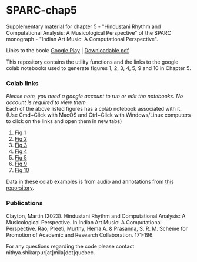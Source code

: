 # SPARC-chap5
Supplementary material for chapter 5 - "Hindustani Rhythm and Computational Analysis: A Musicological Perspective" of the SPARC monograph - "Indian Art Music: A Computational Perspective". <br>

Links to the book: [Google Play](https://play.google.com/store/books/details?id=g-2rEAAAQBAJ&pli=1) | [Downloadable pdf](https://drive.google.com/file/d/1RDTsvGI2mFkJ_LOTF2kuWBBEq0QaJGqJ/view?usp=sharing) <br>

This repository contains the utility functions and the links to the google colab notebooks used to generate figures 1, 2, 3, 4, 5, 9 and 10 in Chapter 5.

### Colab links
*Please note, you need a google account to run or edit the notebooks. No account is required to view them.* <br>
Each of the above listed figures has a colab notebook associated with it. <br>
(Use Cmd+Click with MacOS and Ctrl+Click with Windows/Linux computers to click on the links and open them in new tabs)
1. <a href="https://colab.research.google.com/drive/1gozqbP2oXndu3xOn_TiLbBEwFXa6b_2w?usp=sharing" target="_blank">Fig 1</a>
2. <a href="https://colab.research.google.com/drive/1AYMH3Vm2kl0q77S2K8W5138fVAL0UQ7X?usp=sharing" target="_blank">Fig 2</a>
3. <a href="https://colab.research.google.com/drive/1MB0DVkU38hC4K-tKEb5LXHL1x-bWJDar?usp=sharing" target="_blank">Fig 3</a>
4. <a href="https://colab.research.google.com/drive/12sF2E6yMQxmthA7X8C76Uom0RAnT2DN5?usp=sharing" target="_blank">Fig 4</a>
5. <a href="https://colab.research.google.com/drive/1jta_7t_fQa8r7qAhM10XW54jnwtuhAfu?usp=sharing" target="_blank">Fig 5</a>
6. <a href="https://colab.research.google.com/drive/1Az4EJkisOIHK5r_xkZGIEfFZzdqswu7R?usp=sharing" target="_blank">Fig 9</a>
7. <a href="https://colab.research.google.com/drive/1nwWeWC_42esY8q39LoJ6nzvbgdzqglke?usp=sharing" target="_blank">Fig 10</a>

Data in these colab examples is from audio and annotations from [this reporsitory](https://osf.io/nkjgz/). <br>

### Publications
Clayton, Martin (2023). Hindustani Rhythm and Computational Analysis: A Musicological Perspective. In Indian Art Music: A Computational Perspective. Rao, Preeti, Murthy, Hema A. & Prasanna, S. R. M. Scheme for Promotion of Academic and Research Collaboration. 171-196.

For any questions regarding the code please contact nithya.shikarpur[at]mila[dot]quebec.
